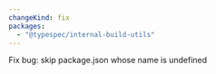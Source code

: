 ```yaml
---
changeKind: fix
packages:
  - "@typespec/internal-build-utils"
---
```


Fix bug: skip package.json whose name is undefined
